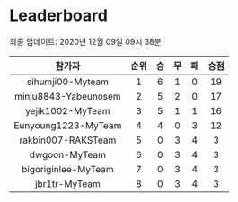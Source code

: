# Leaderboard
최종 업데이트: 2020년 12월 09일 09시 38분




| 참가자 | 순위 | 승 | 무 | 패 | 승점 |
|:---:|:---:|:---:|:---:|:---:|:---:|
| sihumji00-Myteam | 1 | 6 | 1 | 0 | 19 |
| minju8843-Yabeunosem | 2 | 5 | 2 | 0 | 17 |
| yejik1002-MyTeam | 3 | 5 | 1 | 1 | 16 |
| Eunyoung1223-MyTeam | 4 | 4 | 0 | 3 | 12 |
| rakbin007-RAKSTeam | 5 | 0 | 3 | 4 | 3 |
| dwgoon-MyTeam | 6 | 0 | 3 | 4 | 3 |
| bigoriginlee-MyTeam | 7 | 0 | 3 | 4 | 3 |
| jbr1tr-MyTeam | 8 | 0 | 3 | 4 | 3 |